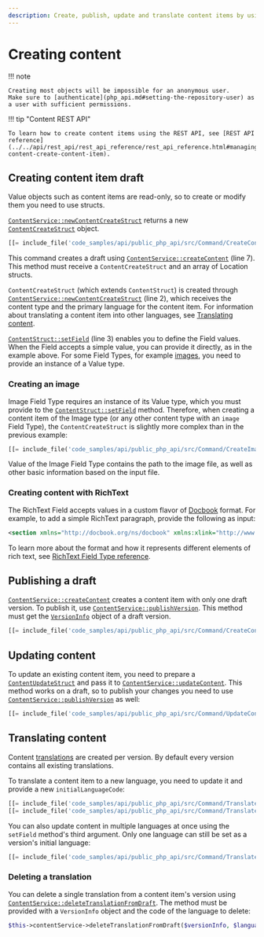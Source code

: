 ```yaml
---
description: Create, publish, update and translate content items by using the PHP API.
---
```


# Creating content

!!! note

    Creating most objects will be impossible for an anonymous user.
    Make sure to [authenticate](php_api.md#setting-the-repository-user) as a user with sufficient permissions.

!!! tip "Content REST API"

    To learn how to create content items using the REST API, see [REST API reference](../../api/rest_api/rest_api_reference/rest_api_reference.html#managing-content-create-content-item).

## Creating content item draft

Value objects such as content items are read-only, so to create or modify them you need to use structs.

[`ContentService::newContentCreateStruct`](../../api/php_api/php_api_reference/classes/Ibexa-Contracts-Core-Repository-ContentService.html#method_newContentCreateStruct)
returns a new [`ContentCreateStruct`](../../api/php_api/php_api_reference/classes/Ibexa-Contracts-Core-Repository-Values-Content-ContentCreateStruct.html) object.

``` php hl_lines="2-3 5"
[[= include_file('code_samples/api/public_php_api/src/Command/CreateContentCommand.php', 57, 66) =]]
```

This command creates a draft using [`ContentService::createContent`](../../api/php_api/php_api_reference/classes/Ibexa-Contracts-Core-Repository-ContentService.html#method_createContent) (line 7).
This method must receive a `ContentCreateStruct` and an array of Location structs.

`ContentCreateStruct` (which extends `ContentStruct`) is created through [`ContentService::newContentCreateStruct`](../../api/php_api/php_api_reference/classes/Ibexa-Contracts-Core-Repository-ContentService.html#method_newContentCreateStruct) (line 2),
which receives the content type and the primary language for the content item.
For information about translating a content item into other languages, see [Translating content](#translating-content).

[`ContentStruct::setField`](../../api/php_api/php_api_reference/classes/Ibexa-Contracts-Core-Repository-Values-Content-ContentStruct.html#method_setField) (line 3) enables you to define the Field values.
When the Field accepts a simple value, you can provide it directly, as in the example above.
For some Field Types, for example [images](#creating-an-image), you need to provide an instance of a Value type.

### Creating an image

Image Field Type requires an instance of its Value type, which you must provide to the [`ContentStruct::setField`](../../api/php_api/php_api_reference/classes/Ibexa-Contracts-Core-Repository-Values-Content-ContentStruct.html#method_setField) method.
Therefore, when creating a content item of the Image type (or any other content type with an `image` Field Type),
the `ContentCreateStruct` is slightly more complex than in the previous example:

``` php
[[= include_file('code_samples/api/public_php_api/src/Command/CreateImageCommand.php', 56, 69) =]]
```

Value of the Image Field Type contains the path to the image file, as well as other basic information
based on the input file.

### Creating content with RichText

The RichText Field accepts values in a custom flavor of [Docbook](https://github.com/docbook/wiki/wiki) format.
For example, to add a simple RichText paragraph, provide the following as input:

``` xml
<section xmlns="http://docbook.org/ns/docbook" xmlns:xlink="http://www.w3.org/1999/xlink" xmlns:ezxhtml="http://ibexa.co/xmlns/dxp/docbook/xhtml" xmlns:ezcustom="http://ibexa.co/xmlns/dxp/docbook/custom" version="5.0-variant ezpublish-1.0"><para>Description of your content item.</para></section>
```

To learn more about the format and how it represents different elements of rich text, see
[RichText Field Type reference](richtextfield.md#custom-docbook-format).

## Publishing a draft

[`ContentService::createContent`](../../api/php_api/php_api_reference/classes/Ibexa-Contracts-Core-Repository-ContentService.html#method_createContent) creates a content item with only one draft version.
To publish it, use [`ContentService::publishVersion`](../../api/php_api/php_api_reference/classes/Ibexa-Contracts-Core-Repository-ContentService.html#method_publishVersion).
This method must get the [`VersionInfo`](../../api/php_api/php_api_reference/classes/Ibexa-Contracts-Core-Repository-Values-Content-VersionInfo.html) object of a draft version.

``` php
[[= include_file('code_samples/api/public_php_api/src/Command/CreateContentCommand.php', 68, 69) =]]
```

## Updating content

To update an existing content item, you need to prepare a [`ContentUpdateStruct`](../../api/php_api/php_api_reference/classes/Ibexa-Contracts-Core-Repository-Values-Content-ContentUpdateStruct.html)
and pass it to [`ContentService::updateContent`](../../api/php_api/php_api_reference/classes/Ibexa-Contracts-Core-Repository-ContentService.html#method_updateContent).
This method works on a draft, so to publish your changes you need to use [`ContentService::publishVersion`](../../api/php_api/php_api_reference/classes/Ibexa-Contracts-Core-Repository-ContentService.html#method_publishVersion) as well:

``` php
[[= include_file('code_samples/api/public_php_api/src/Command/UpdateContentCommand.php', 47, 55) =]]
```

## Translating content

Content [translations](languages.md#language-versions) are created per version. By default every version contains all existing translations.

To translate a content item to a new language, you need to update it and provide a new `initialLanguageCode`:

``` php
[[= include_file('code_samples/api/public_php_api/src/Command/TranslateContentCommand.php', 52, 57) =]]
[[= include_file('code_samples/api/public_php_api/src/Command/TranslateContentCommand.php', 62, 64) =]]
```

You can also update content in multiple languages at once using the `setField` method's third argument.
Only one language can still be set as a version's initial language:

``` php
[[= include_file('code_samples/api/public_php_api/src/Command/TranslateContentCommand.php', 59, 60) =]]
```

### Deleting a translation

You can delete a single translation from a content item's version using [`ContentService::deleteTranslationFromDraft`](../../api/php_api/php_api_reference/classes/Ibexa-Contracts-Core-Repository-ContentService.html#method_deleteTranslationFromDraft).
The method must be provided with a `VersionInfo` object and the code of the language to delete:

``` php
$this->contentService->deleteTranslationFromDraft($versionInfo, $language);
```
